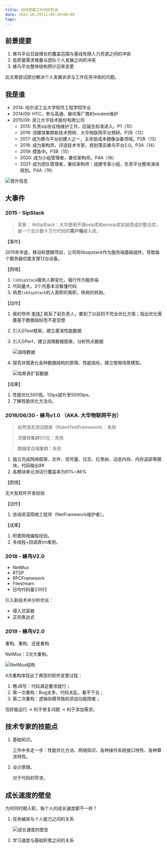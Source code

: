 ```yaml
---
title: 如何把握工作中的机会
date: 2021-10-29T11:09:39+08:00
tags:
---
```


## 前景提要

1. 蜂鸟平台日益增长的覆盖范围与基线有限人力资源之间的冲突
2. 低质量需求堆叠与团队个人发展之间的冲突
3. 蜂鸟平台整体结构预计迎来变更

此文章尝试部分解决个人发展诉求与工作任务冲突的问题。

<!-- more -->

## 我是谁

+ 2014: 哈尔滨工业大学软件工程学院毕业
+ 2014/09: HTC，参与高通、展讯等厂商的modem维护
+ 2015/09: 浙江大华技术股份有限公司
    + 2015: 负责sip协议栈维护工作，应届生标准进入。P1（10）
    + 2016: 流媒体集群新技术预研、大华物联网平台预研。P2B（12）
    + 2017: 成为蜂鸟平台创建人之一，主攻低成本摄像设备领域。P2B（13）
    + 2018: 成为架构师，评选技术专家，规划落实蜂鸟平台2.0。P3A（14）
    + 2019: 摸鱼中。P3B（15）
    + 2020: 成为小组管理者，兼任架构师。P4A（16）
    + 2021: 成为团队管理者，兼任架构师；组建专家小组，负责平台整体演进规划。P4A（16）



![晋升信息](如何把握工作中的机会/晋升信息.png)



## 大事件

### 2015 - SipStack

> 背景：
> libSipStack：大华使用开源osip库和exosip库封装而成的整合库，是一个总计数十万行代码的**客户端**接入库。



【事件】

2015年年底，移动和慧眼项目，公司将libsipstack作为服务端基础组件，导致每个服务器仅能支撑12台设备。



【困境】

1. `libSipStack`服务人群变化，强行作为服务端
2. 代码量大，3个月基本没看懂代码
3. 熟悉`libSipStack`的人离职的离职，转岗的转岗。


【动作】

1. 我的导师 [李伟7](li_wei7@dahuatech.com) 联系了前负责人，要到了以前的不完全优化方案；指出优化需要基于数据指标而不是空想

2. 引入GTest框架，建立基准性能数据

3. 引入GPerf，建立调用数据图表，分析热点数据

   ![调用数据](如何把握工作中的机会/MeetingServer.png)

4. 探究并图表化各种数据结构的原理、性能指标，建立使用场景模型。

   ![哈希表扩容数据](如何把握工作中的机会/哈希表扩容数据.png)


【成果】

1. 性能优化500倍。12tps提升至5000tps。
2. 了解性能优化方法论。


### 2016/06/30 - 蜂鸟v1.0 （AKA. 大华物联网平台）

> 自然语言测试框架（RobotTestFramework）：失败
>
> 流媒体集群GO化：失败
>
> 数据库存储集群：失败


1. 独立完成网络框架、文件、信号量、日志、红黑树、动态内存、内存追踪等模块，代码输出8K
2. 各模块单元测试行覆盖率为81%~86%


【困境】

无大型软件开发经验


【动作】

1. 咨询资深网络工程师（NetFramework维护者）。


【成果】

1. 积累网络编程经验。
2. 多线程+回调真tm难用。


### 2018 - 蜂鸟V2.0

+ NetMux
+ RTSP
+ RPCFramework
+ Filestream
+ 日均代码量230行


引入新技术并分析优劣：

+ 侵入式容器
+ 正则表达式


### 2019 - 蜂鸟V2.0

重构、重构、还是重构


NetMux：2次大重构。


![NetMux结构](如何把握工作中的机会/NetMux结构.png)


4次重构体现出了典型的软件变更过程：

1. 瞎JB写：代码满足要求就行；
2. 第一次重构：Bug太多，代码太乱，看不下去；
3. 第二次重构：逻辑杂糅导致的添加功能困难；


恰好能运行 -> 利于修复问题 -> 利于添加需求。

## 技术专家的技能点

1. 基础知识。

   工作中多走一步：性能优化方法、网络知识、各种操作系统接口特性、各种算法特性。

2. 设计原理。

   对于代码的苛求。

## 成长速度的壁垒

为何同时期入职，每个人的成长速度都不一样？

1. 任务编排与个人能力之间的关系

   ![成长速度的壁垒](如何把握工作中的机会/成长速度的壁垒.png)

2. 学习速度与基础积累之间的关系
